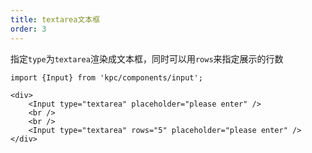 ```yaml
---
title: textarea文本框
order: 3
---
```


指定`type`为`textarea`渲染成文本框，同时可以用`rows`来指定展示的行数

```vdt
import {Input} from 'kpc/components/input';

<div>
    <Input type="textarea" placeholder="please enter" />
    <br />
    <br />
    <Input type="textarea" rows="5" placeholder="please enter" />
</div>
```
